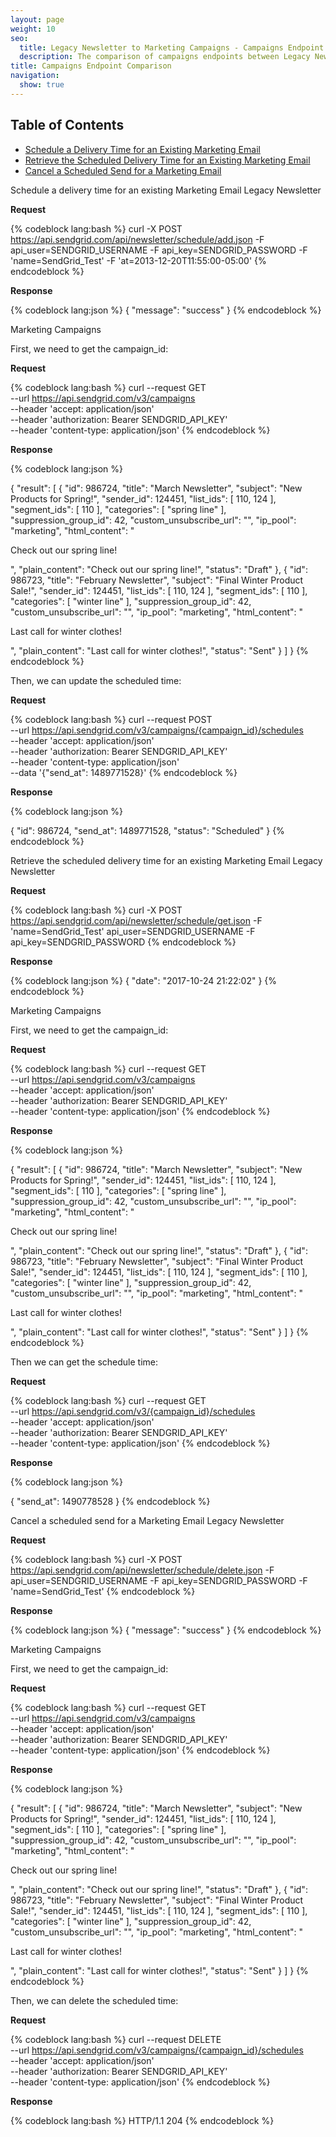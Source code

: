 ```yaml
---
layout: page
weight: 10
seo:
  title: Legacy Newsletter to Marketing Campaigns - Campaigns Endpoint Comparison
  description: The comparison of campaigns endpoints between Legacy Newsletter and Marketing Campaigns
title: Campaigns Endpoint Comparison
navigation:
  show: true
---
```


<h2>Table of Contents</h2>
<ul>
  <li><a href="#-Schedule-Delivery-Time-for-an-Existing-Marketing-Email">Schedule a Delivery Time for an Existing Marketing Email</a></li>
  <li><a href="#-Retrieve-the-Scheduled-Delivery-Time-for-an-Existing-Marketing-Email">Retrieve the Scheduled Delivery Time for an Existing Marketing Email</a></li>
  <li><a href="#-Cancel-Scheduled-Send-for-Marketing-Email">Cancel a Scheduled Send for a Marketing Email</a></li>
</ul>


<page-anchor el="h3">
Schedule a delivery time for an existing Marketing Email
</page-anchor>

<page-anchor el="h4">
Legacy Newsletter
</page-anchor>

**Request**

{% codeblock lang:bash %}
curl -X POST https://api.sendgrid.com/api/newsletter/schedule/add.json -F api_user=SENDGRID_USERNAME -F api_key=SENDGRID_PASSWORD -F 'name=SendGrid_Test' -F 'at=2013-12-20T11:55:00-05:00'
{% endcodeblock %}

**Response**

{% codeblock lang:json %}
{
  "message": "success"
}
{% endcodeblock %}

<page-anchor el="h4">
Marketing Campaigns
</page-anchor>

First, we need to get the campaign_id:

**Request**

{% codeblock lang:bash %}
curl --request GET \
--url https://api.sendgrid.com/v3/campaigns \
--header 'accept: application/json' \
--header 'authorization: Bearer SENDGRID_API_KEY' \
--header 'content-type: application/json'
{% endcodeblock %}

**Response**

{% codeblock lang:json %}

{
  "result": [
    {
      "id": 986724,
      "title": "March Newsletter",
      "subject": "New Products for Spring!",
      "sender_id": 124451,
      "list_ids": [
        110,
        124
      ],
      "segment_ids": [
        110
      ],
      "categories": [
        "spring line"
      ],
      "suppression_group_id": 42,
      "custom_unsubscribe_url": "",
      "ip_pool": "marketing",
      "html_content": "<html><head><title></title></head><body><p>Check out our spring line!</p></body></html>",
      "plain_content": "Check out our spring line!",
      "status": "Draft"
    },
    {
      "id": 986723,
      "title": "February Newsletter",
      "subject": "Final Winter Product Sale!",
      "sender_id": 124451,
      "list_ids": [
        110,
        124
      ],
      "segment_ids": [
        110
      ],
      "categories": [
        "winter line"
      ],
      "suppression_group_id": 42,
      "custom_unsubscribe_url": "",
      "ip_pool": "marketing",
      "html_content": "<html><head><title></title></head><body><p>Last call for winter clothes!</p></body></html>",
      "plain_content": "Last call for winter clothes!",
      "status": "Sent"
    }
  ]
}
{% endcodeblock %}

Then, we can update the scheduled time:


**Request**

{% codeblock lang:bash %}
curl --request POST \
--url https://api.sendgrid.com/v3/campaigns/{campaign_id}/schedules \
--header 'accept: application/json' \
--header 'authorization: Bearer SENDGRID_API_KEY' \
--header 'content-type: application/json' \
--data '{"send_at": 1489771528}'
{% endcodeblock %}

**Response**

{% codeblock lang:json %}

{
  "id": 986724,
  "send_at": 1489771528,
  "status": "Scheduled"
}
{% endcodeblock %}


<page-anchor el="h3">
Retrieve the scheduled delivery time for an existing Marketing Email
</page-anchor>


<page-anchor el="h4">
Legacy Newsletter
</page-anchor>

**Request**

{% codeblock lang:bash %}
curl -X POST https://api.sendgrid.com/api/newsletter/schedule/get.json -F 'name=SendGrid_Test' api_user=SENDGRID_USERNAME -F api_key=SENDGRID_PASSWORD
{% endcodeblock %}

**Response**

{% codeblock lang:json %}
{
  "date": "2017-10-24 21:22:02"
}
{% endcodeblock %}

<page-anchor el="h4">
Marketing Campaigns
</page-anchor>

First, we need to get the campaign_id:

**Request**

{% codeblock lang:bash %}
curl --request GET \
--url https://api.sendgrid.com/v3/campaigns \
--header 'accept: application/json' \
--header 'authorization: Bearer SENDGRID_API_KEY' \
--header 'content-type: application/json'
{% endcodeblock %}

**Response**

{% codeblock lang:json %}

{
  "result": [
    {
      "id": 986724,
      "title": "March Newsletter",
      "subject": "New Products for Spring!",
      "sender_id": 124451,
      "list_ids": [
        110,
        124
      ],
      "segment_ids": [
        110
      ],
      "categories": [
        "spring line"
      ],
      "suppression_group_id": 42,
      "custom_unsubscribe_url": "",
      "ip_pool": "marketing",
      "html_content": "<html><head><title></title></head><body><p>Check out our spring line!</p></body></html>",
      "plain_content": "Check out our spring line!",
      "status": "Draft"
    },
    {
      "id": 986723,
      "title": "February Newsletter",
      "subject": "Final Winter Product Sale!",
      "sender_id": 124451,
      "list_ids": [
        110,
        124
      ],
      "segment_ids": [
        110
      ],
      "categories": [
        "winter line"
      ],
      "suppression_group_id": 42,
      "custom_unsubscribe_url": "",
      "ip_pool": "marketing",
      "html_content": "<html><head><title></title></head><body><p>Last call for winter clothes!</p></body></html>",
      "plain_content": "Last call for winter clothes!",
      "status": "Sent"
    }
  ]
}
{% endcodeblock %}

Then we can get the schedule time:

**Request**

{% codeblock lang:bash %}
curl --request GET \
--url https://api.sendgrid.com/v3/{campaign_id}/schedules \
--header 'accept: application/json' \
--header 'authorization: Bearer SENDGRID_API_KEY' \
--header 'content-type: application/json'
{% endcodeblock %}

**Response**

{% codeblock lang:json %}

{
  "send_at": 1490778528
}
{% endcodeblock %}





<page-anchor el="h3">
Cancel a scheduled send for a Marketing Email
</page-anchor>

<page-anchor el="h4">
Legacy Newsletter
</page-anchor>

**Request**

{% codeblock lang:bash %}
curl -X POST https://api.sendgrid.com/api/newsletter/schedule/delete.json -F api_user=SENDGRID_USERNAME -F api_key=SENDGRID_PASSWORD -F 'name=SendGrid_Test'
{% endcodeblock %}

**Response**

{% codeblock lang:json %}
{
  "message": "success"
}
{% endcodeblock %}

<page-anchor el="h4">
Marketing Campaigns
</page-anchor>

First, we need to get the campaign_id:

**Request**

{% codeblock lang:bash %}
curl --request GET \
--url https://api.sendgrid.com/v3/campaigns \
--header 'accept: application/json' \
--header 'authorization: Bearer SENDGRID_API_KEY' \
--header 'content-type: application/json'
{% endcodeblock %}

**Response**

{% codeblock lang:json %}

{
  "result": [
    {
      "id": 986724,
      "title": "March Newsletter",
      "subject": "New Products for Spring!",
      "sender_id": 124451,
      "list_ids": [
        110,
        124
      ],
      "segment_ids": [
        110
      ],
      "categories": [
        "spring line"
      ],
      "suppression_group_id": 42,
      "custom_unsubscribe_url": "",
      "ip_pool": "marketing",
      "html_content": "<html><head><title></title></head><body><p>Check out our spring line!</p></body></html>",
      "plain_content": "Check out our spring line!",
      "status": "Draft"
    },
    {
      "id": 986723,
      "title": "February Newsletter",
      "subject": "Final Winter Product Sale!",
      "sender_id": 124451,
      "list_ids": [
        110,
        124
      ],
      "segment_ids": [
        110
      ],
      "categories": [
        "winter line"
      ],
      "suppression_group_id": 42,
      "custom_unsubscribe_url": "",
      "ip_pool": "marketing",
      "html_content": "<html><head><title></title></head><body><p>Last call for winter clothes!</p></body></html>",
      "plain_content": "Last call for winter clothes!",
      "status": "Sent"
    }
  ]
}
{% endcodeblock %}

Then, we can delete the scheduled time:


**Request**

{% codeblock lang:bash %}
curl --request DELETE \
--url https://api.sendgrid.com/v3/campaigns/{campaign_id}/schedules \
--header 'accept: application/json' \
--header 'authorization: Bearer SENDGRID_API_KEY' \
--header 'content-type: application/json'
{% endcodeblock %}

**Response**

{% codeblock lang:bash %}
HTTP/1.1 204
{% endcodeblock %}
